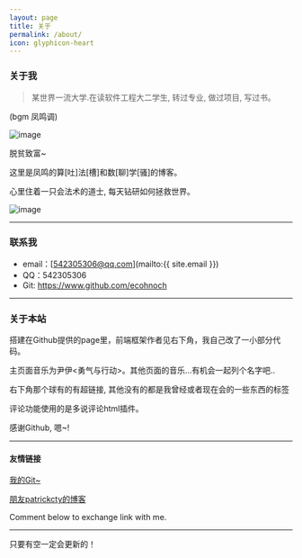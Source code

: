 ```yaml
---
layout: page
title: 关于
permalink: /about/
icon: glyphicon-heart
---
```


<audio src="http://link.hhtjim.com/163/35253059.mp3" autoplay="true" loop="true"></audio>

### 关于我

> 某世界一流大学.在读软件工程大二学生, 转过专业, 做过项目, 写过书。

(bgm  凤鸣调)

![image](http://p1.bpimg.com/581356/7a4f46d5f201c043.jpg)

脱贫致富~

这里是凤鸣的算[吐]法[槽]和数[聊]学[骚]的博客。

心里住着一只会法术的道士, 每天钻研如何拯救世界。

![image](http://p1.bpimg.com/581356/f1a8094d2e3ed4fa.jpg)

---

### 联系我

* email：[542305306@qq.com](mailto:{{ site.email }})
* QQ：542305306
* Git: https://www.github.com/ecohnoch
---

### 关于本站   

搭建在Github提供的page里，前端框架作者见右下角，我自己改了一小部分代码。

主页面音乐为尹伊<勇气与行动>。其他页面的音乐...有机会一起列个名字吧..

右下角那个球有的有超链接, 其他没有的都是我曾经或者现在会的一些东西的标签

评论功能使用的是多说评论html插件。

感谢Github, 嗯~!

---

#### 友情链接

[我的Git~](https://www.github.com/ecohnoch)

[朋友patrickcty的博客](http://patrickcty.cc/)

Comment below to exchange link with me.  

---

只要有空一定会更新的！
